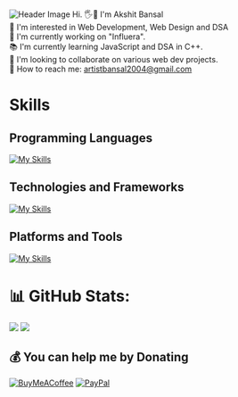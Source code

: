 ![Header Image](./GitHub%20Profile%20Header%20Image.png)
Hi. 🖐🤝 I'm Akshit Bansal<br>👀 I'm interested in Web Development, Web Design and DSA<br>🔭 I'm currently working on "Influera".<br>📚 I'm currently learning JavaScript and DSA in C++.<br>🤝 I'm looking to collaborate on various web dev projects.<br>📖 How to reach me: artistbansal2004@gmail.com<br>

# Skills
## Programming Languages
[![My Skills](https://skillicons.dev/icons?i=c,cpp,git,js,py)](https://skillicons.dev)
## Technologies and Frameworks
[![My Skills](https://skillicons.dev/icons?i=bootstrap,css,express,html,htmx,jquery,md,mysql,nodejs,npm)](https://skillicons.dev)
## Platforms and Tools
[![My Skills](https://skillicons.dev/icons?i=ai,autocad,clion,cmake,codepen,discord,figma,github,gmail,instagram,linkedin,linux,notion,ps,stackoverflow,svg,ubuntu,vscode,windows)](https://skillicons.dev)

# 📊 GitHub Stats:
![](https://github-readme-streak-stats.herokuapp.com/?user=akshit-bansal11&theme=dark&hide_border=false)
![](https://github-readme-stats.vercel.app/api/top-langs/?username=akshit-bansal11&theme=dark&hide_border=false&include_all_commits=true&count_private=false&layout=compact)

  ## 💰 You can help me by Donating
  [![BuyMeACoffee](https://img.shields.io/badge/Buy%20Me%20a%20Coffee-ffdd00?style=for-the-badge&logo=buy-me-a-coffee&logoColor=black)](https://buymeacoffee.com/akshit_bansal11) [![PayPal](https://img.shields.io/badge/PayPal-00457C?style=for-the-badge&logo=paypal&logoColor=white)](https://paypal.me/AkshitBansal141) 
